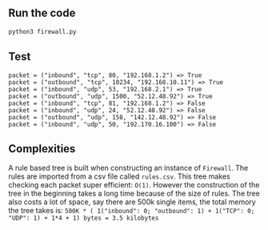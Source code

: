 ## Run the code
```sh
python3 firewall.py
```

## Test
```
packet = ("inbound", "tcp", 80, "192.168.1.2") => True
packet = ("outbound", "tcp", 10234, "192.168.10.11") => True
packet = ("inbound", "udp", 53, "192.168.2.1") => True
packet = ("outbound", "udp", 1500, "52.12.48.92") => True
packet = ("inbound", "tcp", 81, "192.168.1.2") => False
packet = ("inbound", "udp", 24, "52.12.48.92") => False
packet = ("outbound", "udp", 158, "142.12.48.92") => False
packet = ("inbound", "udp", 50, "192.170.16.100") => False
```

## Complexities
A rule based tree is built when constructing an instance of `Firewall`. The rules are imported from a csv file called `rules.csv`. This tree makes checking each packet super efficient: `O(1)`. However the construction of the tree in the beginning takes a long time because of the size of rules. The tree also costs a lot of space, say there are 500k single items, the total memory the tree takes is: `500K * ( 1("inbound": 0; "outbound": 1) + 1("TCP": 0; "UDP": 1) + 1*4 + 1) bytes = 3.5 kilobytes`